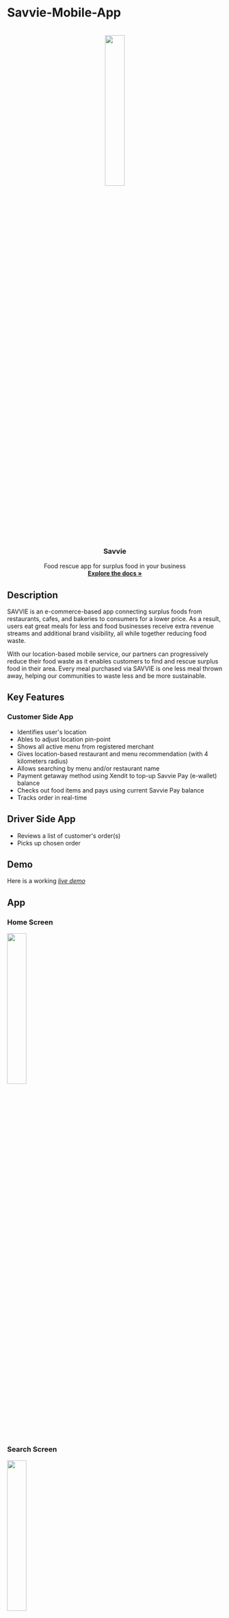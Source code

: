 # Savvie-Mobile-App

<br />
<div align="center">
  <img src="https://user-images.githubusercontent.com/108170309/203873106-0ea1e561-796d-4b56-b93e-696145f8f55c.png" width=30% height=30%>

<h3 align="center">Savvie</h3>

  <p align="center">
    Food rescue app for surplus food in your business
    <br />
    <a href="https://github.com/yasminnabila/Savvie-Server/blob/main/api_refences.md"><strong>Explore the docs »</strong></a>
  </p>
</div>

## Description

SAVVIE is an e-commerce-based app connecting surplus foods from restaurants, cafes, and bakeries to consumers for a lower price. As a result, users eat great meals for less and food businesses receive extra revenue streams and additional brand visibility, all while together reducing food waste.

With our location-based mobile service, our partners can progressively reduce their food waste as it enables customers to find and rescue surplus food in their area. Every meal purchased via SAVVIE is one less meal thrown away, helping our communities to waste less and be more sustainable.

## Key Features

### Customer Side App
* Identifies user's location
* Ables to adjust location pin-point
* Shows all active menu from registered merchant
* Gives location-based restaurant and menu recommendation (with 4 kilometers radius)
* Allows searching by menu and/or restaurant name
* Payment getaway method using Xendit to top-up Savvie Pay (e-wallet) balance
* Checks out food items and pays using current Savvie Pay balance
* Tracks order in real-time

## Driver Side App
* Reviews a list of customer's order(s)
* Picks up chosen order

## Demo

Here is a working [_live demo_](https://expo.dev/@yasminnabila/FR-mobile?serviceType=classic&distribution=expo-go)

## App

### Home Screen
<img src="https://user-images.githubusercontent.com/108170309/203874242-65aeb6a2-0ca2-4f80-9a8e-04932b01c2a2.png" width=30% height=30%>
 
### Search Screen
<img src="https://user-images.githubusercontent.com/108170309/203874249-a210a2ea-cb96-413c-9ef7-97291c08dfee.png" width=30% height=30%>
 
### Tracking Screen
<img src="https://user-images.githubusercontent.com/108170309/203874255-e2fe4faa-2865-4aea-8a5a-6cf6635ad612.png" width=30% height=30%>

## Built With

* [![React Native][ReactNative.dev]][React-Native-url]
* [![React Redux][Redux.js]][Redux-url]
* [![React Hook Form][React-Hook-Form.com]][React-Hook-url]
* [![Expo][Expo.dev]][Expo-url]
* [![TailwindCSS][TailwindCSS.com]][TailwindCSS-url]
* [![@Babel][Babel-core]][Babel-url]


## Authors

* Aldo Marcelino - [Github Profile](https://github.com/aldomarcelino)
* Annashka Gioia - [Github Profile](https://github.com/gioiaswndr)
* Alwan Wicaksono - [Github Profile](https://github.com/alwanWicaksono)
* Raven - [Github Profile](https://github.com/Tjravenn)
* Muhammad Adibwafi - [Github Profile](https://github.com/adibwafi)

## License

This project is licensed under Hacktiv8.

<!-- MARKDOWN LINKS & IMAGES -->
[ReactNative.dev]: https://img.shields.io/badge/react_native-%2320232a.svg?style=for-the-badge&logo=react&logoColor=%2361DAFB
[React-Native-url]: https://reactnative.dev/
[Redux.js]: https://img.shields.io/badge/redux-%23593d88.svg?style=for-the-badge&logo=redux&logoColor=white
[Redux-url]: https://redux.js.org/
[React-Hook-Form.com]: https://img.shields.io/badge/React%20Hook%20Form-%23EC5990.svg?style=for-the-badge&logo=reacthookform&logoColor=white
[React-Hook-url]: https://react-hook-form.com/
[Expo.dev]: https://img.shields.io/badge/expo-1C1E24?style=for-the-badge&logo=expo&logoColor=#D04A37
[Expo-url]: https://expo.dev/
[TailwindCSS.com]: https://img.shields.io/badge/tailwindcss-%2338B2AC.svg?style=for-the-badge&logo=tailwind-css&logoColor=white
[TailwindCSS-url]: https://tailwindcss.com/
[Babel-core]: https://img.shields.io/badge/Babel-F9DC3e?style=for-the-badge&logo=babel&logoColor=black
[Babel-url]: https://www.npmjs.com/package/@babel/core
